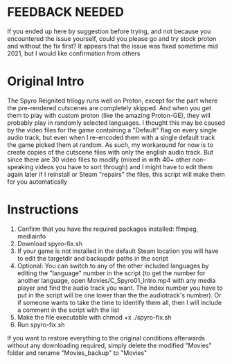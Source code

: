 

# FEEDBACK NEEDED
If you ended up here by suggestion before trying, and not because you encountered the issue yourself, could you please go and try stock proton and without the fix first? It appears that the issue was fixed sometime mid 2021, but I would like confirmation from others 





# Original Intro
The Spyro Reignited trilogy runs well on Proton, except for the part where the pre-rendered cutscenes are completely skipped.
And when you get them to play with custom proton (like the amazing Proton-GE), they will probably play in randomly selected languages. I thought this may be caused by the video files for the game containing a "Default" flag on every single audio track, but even when I re-encoded them with a single default track the game picked them at random. As such, my workaround for now is to create copies of the cutscene files with only the english audio track. But since there are 30 video files to modify (mixed in with 40+ other non-speaking videos you have to sort through) and I might have to edit them again later if I reinstall or Steam "repairs" the files, this script will make them for you automatically

# Instructions
 1. Confirm that you have the required packages installed: ffmpeg, mediainfo
 2. Download spyro-fix.sh
 3. If your game is not installed in the default Steam location you will have to edit the targetdir and backupdir paths in the script
 4. Optional: You can switch to any of the other included languages by editing the "language" number in the script (to get the number for another language, open Movies/C_Spyro01_Intro.mp4 with any media player and find the audio track you want. The index number you have to put in the script will be one lower than the the audiotrack's number). Or if someone wants to take the time to identify them all, then I will include a comment in the script with the list
 5. Make the file executable with chmod +x ./spyro-fix.sh
 6. Run spyro-fix.sh


If you want to restore everything to the original conditions afterwards without any downloading required, simply delete the modified "Movies" folder and rename "Movies_backup" to "Movies"

